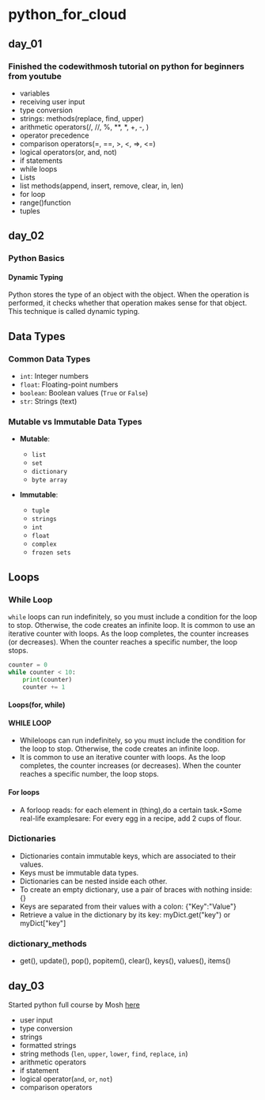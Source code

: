 # python_for_cloud

## day_01

### Finished the codewithmosh tutorial on python for beginners from youtube

* variables
* receiving user input
* type conversion
* strings: methods(replace, find, upper)
* arithmetic operators(/, //, %, **, *, +, -, )
* operator precedence
* comparison operators(=, ==, >, <, =>, <=)
* logical operators(or, and, not)
* if statements
* while loops
* Lists
* list methods(append, insert, remove, clear, in, len)
* for loop
* range()function
* tuples

## day_02

### Python Basics

#### Dynamic Typing

Python stores the type of an object with the object. When the operation is performed, it checks whether that operation makes sense for that object. This technique is called dynamic typing.

## Data Types

### Common Data Types

* `int`: Integer numbers
* `float`: Floating-point numbers
* `boolean`: Boolean values (`True` or `False`)
* `str`: Strings (text)

### Mutable vs Immutable Data Types

* **Mutable**:
  
  * `list`
  * `set`
  * `dictionary`
  * `byte array`

* **Immutable**:
  * `tuple`
  * `strings`
  * `int`
  * `float`
  * `complex`
  * `frozen sets`

## Loops

### While Loop

`while` loops can run indefinitely, so you must include a condition for the loop to stop. Otherwise, the code creates an infinite loop. It is common to use an iterative counter with loops. As the loop completes, the counter increases (or decreases). When the counter reaches a specific number, the loop stops.

```python
counter = 0
while counter < 10:
    print(counter)
    counter += 1
```

#### Loops(for, while)

#### WHILE LOOP

* Whileloops can run indefinitely, so you must include the condition for the loop to stop. Otherwise, the code creates an infinite loop.
* It is common to use an iterative counter with loops. As the loop completes, the counter increases (or decreases). When the counter reaches a specific number, the loop stops.

#### For loops

* A forloop reads: for each element in (thing),do a certain task.•Some real-life examplesare:
For every egg in a recipe, add 2 cups of flour.

### Dictionaries

* Dictionaries contain immutable keys, which are associated to their values.
* Keys must be immutable data types.
* Dictionaries can be nested inside each other.
* To create an empty dictionary, use a pair of braces with nothing inside: {}
* Keys are separated from their values with a colon: {"Key":"Value"}
* Retrieve a value in the dictionary by its key:   myDict.get("key") or myDict["key"]
  
### dictionary_methods

* get(), update(), pop(), popitem(), clear(), keys(), values(), items()

## day_03

  Started python full course by Mosh [here](https://youtu.be/_uQrJ0TkZlc)

* user input
* type conversion
* strings
* formatted strings
* string methods (`len`, `upper`, `lower`, `find`, `replace`, `in`)
* arithmetic operators
* if statement
* logical operator(`and`, `or`, `not`)
* comparison operators
